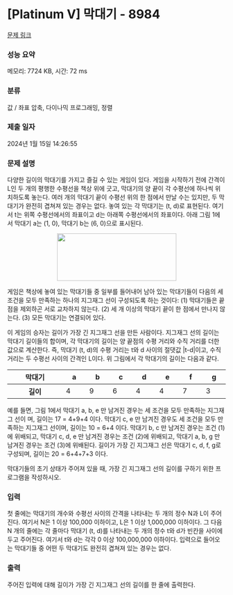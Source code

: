 # [Platinum V] 막대기 - 8984 

[문제 링크](https://www.acmicpc.net/problem/8984) 

### 성능 요약

메모리: 7724 KB, 시간: 72 ms

### 분류

값 / 좌표 압축, 다이나믹 프로그래밍, 정렬

### 제출 일자

2024년 1월 15일 14:26:55

### 문제 설명

<p>다양한 길이의 막대기를 가지고 즐길 수 있는 게임이 있다. 게임을 시작하기 전에 간격이 L인 두 개의 평행한 수평선을 책상 위에 긋고, 막대기의 양 끝이 각 수평선에 하나씩 위치하도록 놓는다. 여러 개의 막대기 끝이 수평선 위의 한 점에서 만날 수는 있지만, 두 막대기가 완전히 겹쳐져 있는 경우는 없다. 놓여 있는 각 막대기는 (t, d)로 표현된다. 여기서 t는 위쪽 수평선에서의 좌표이고 d는 아래쪽 수평선에서의 좌표이다. 아래 그림 1에서 막대기 a는 (1, 0), 막대기 b는 (6, 0)으로 표시된다.</p>

<p style="text-align: center;"><img alt="" src="https://upload.acmicpc.net/e42a7cd7-e094-4df0-8388-b9deb74cc1c0/-/preview/" style="width: 275px; height: 109px;"></p>

<p>게임은 책상에 놓여 있는 막대기들 중 일부를 들어내어 남아 있는 막대기들이 다음의 세 조건을 모두 만족하는 하나의 지그재그 선이 구성되도록 하는 것이다: (1) 막대기들은 끝점을 제외하곤 서로 교차하지 않는다. (2) 세 개 이상의 막대기 끝이 한 점에서 만나지 않는다. (3) 모든 막대기는 연결되어 있다. </p>

<p>이 게임의 승자는 길이가 가장 긴 지그재그 선을 만든 사람이다. 지그재그 선의 길이는 막대기 길이들의 합이며, 각 막대기의 길이는 양 끝점의 수평 거리와 수직 거리를 더한 값으로 계산한다. 즉, 막대기 (t, d)의 수평 거리는 t와 d 사이의 절댓값 |t-d|이고, 수직 거리는 두 수평선 사이의 간격인 L이다. 위 그림에서 각 막대기의 길이는 다음과 같다.</p>

<table class="table table-bordered table-center-30 td-center th-center">
	<thead>
		<tr>
			<th style="width: 9%;">막대기</th>
			<th style="width: 3%">a</th>
			<th style="width: 3%">b</th>
			<th style="width: 3%">c</th>
			<th style="width: 3%">d</th>
			<th style="width: 3%">e</th>
			<th style="width: 3%">f</th>
			<th style="width: 3%">g</th>
		</tr>
	</thead>
	<tbody>
		<tr>
			<th>길이</th>
			<td>4</td>
			<td>9</td>
			<td>6</td>
			<td>4</td>
			<td>4</td>
			<td>7</td>
			<td>3</td>
		</tr>
	</tbody>
</table>

<p>예를 들면, 그림 1에서 막대기 a, b, e 만 남겨진 경우는 세 조건을 모두 만족하는 지그재그 선이 며, 길이는 17 = 4+9+4 이다. 막대기 c, e 만 남겨진 경우도 세 조건을 모두 만족하는 지그재그 선이며, 길이는 10 = 6+4 이다. 막대기 b, c 만 남겨진 경우는 조건 (1)에 위배되고, 막대기 c, d, e 만 남겨진 경우는 조건 (2)에 위배되고, 막대기 a, b, g 만 남겨진 경우는 조건 (3)에 위배된다. 길이가 가장 긴 지그재그 선은 막대기 c, d, f, g로 구성되며, 길이는 20 = 6+4+7+3 이다. </p>

<p>막대기들의 초기 상태가 주어져 있을 때, 가장 긴 지그재그 선의 길이를 구하기 위한 프로그램을 작성하시오.</p>

### 입력 

 <p>첫 줄에는 막대기의 개수와 수평선 사이의 간격을 나타내는 두 개의 정수 N과 L이 주어진다. 여기서 N은 1 이상 100,000 이하이고, L은 1 이상 1,000,000 이하이다. 그 다음 N 개의 줄에는 각 줄마다 막대기 (t, d)를 나타내는 두 개의 정수 t와 d가 빈칸을 사이에 두고 주어진다. 여기서 t와 d는 각각 0 이상 100,000,000 이하이다. 입력으로 들어오는 막대기들 중 어떤 두 막대기도 완전히 겹쳐져 있는 경우는 없다.</p>

### 출력 

 <p>주어진 입력에 대해 길이가 가장 긴 지그재그 선의 길이를 한 줄에 출력한다. </p>

